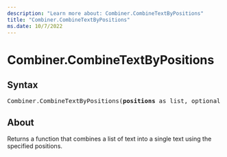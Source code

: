 ```yaml
---
description: "Learn more about: Combiner.CombineTextByPositions"
title: "Combiner.CombineTextByPositions"
ms.date: 10/7/2022
---
```

# Combiner.CombineTextByPositions

## Syntax

<pre>
Combiner.CombineTextByPositions(<b>positions</b> as list, optional <b>template</b> as nullable text) as function
</pre>

## About

Returns a function that combines a list of text into a single text using the specified positions.
